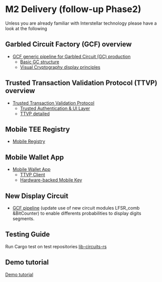 # M2 Delivery (follow-up Phase2)

Unless you are already familiar with Interstellar technology please have a look at the following

## Garbled Circuit Factory (GCF) overview
- [GCF generic pipeline for Garbled Circuit (GC) production](./GCF.md)
    - [Basic GC structure](./GC.md)
    - [Visual Cryptography display principles](./VC-GC.md)

## Trusted Transaction Validation Protocol (TTVP) overview
- [Trusted Transaction Validation Protocol](./TTVP.md)
    - [Trusted Authentication & UI Layer](./TAUI.md)
    - [TTVP detailed](./TTVP_detailed.md)
    
## Mobile TEE Registry
- [Mobile Registry](./Mobile_Registry.md)

## Mobile Wallet App

- [Mobile Wallet App](./Mobile_App.md)
    - [TTVP Client](./TTVP_client.md)
    - [Hardware-backed Mobile Key](./HBMK.md)

## New Display Circuit

- [GCF pipeline](./GCF_pipeline_detailed.md) (update use of new circuit modules LFSR_comb &BitCounter) to enable differents probabilities to display digits segments.


## Testing Guide
Run Cargo test on test repositories
[lib-circuits-rs](https://github.com/Interstellar-Network/lib-garble-rs/tree/w3f-phase2-milestone1)


## Demo tutorial

[Demo tutorial](./2M2_demo_tutorial.md)
